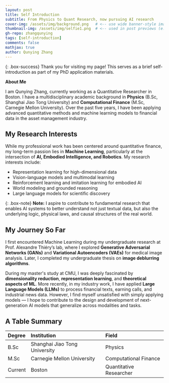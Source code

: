 ```yaml
---
layout: post
title: Self Introduction
subtitle: From Physics to Quant Research, now pursuing AI research
cover-img: /assets/img/background.png   # <-- use wide banner-style image here
thumbnail-img: /assets/img/selfie1.png  # <-- used in post previews (e.g. homepage)
gh-repo: zhangqunying
tags: [self-introduction]
comments: false
mathjax: true
author: Qunying Zhang
---
```


{: .box-success}
Thank you for visiting my page! This serves as a brief self-introduction as part of my PhD application materials.

**About Me**

I am Qunying Zhang, currently working as a Quantitative Researcher in Boston. I have a multidisciplinary academic background in **Physics** (B.Sc, Shanghai Jiao Tong University) and **Computational Finance** (M.Sc, Carnegie Mellon University). Over the past five years, I have been applying advanced quantitative methods and machine learning models to financial data in the asset management industry.

## My Research Interests

While my professional work has been centered around quantitative finance, my long-term passion lies in **Machine Learning**, particularly at the intersection of **AI, Embodied Intelligence, and Robotics**. My research interests include:

- Representation learning for high-dimensional data
- Vision-language models and multimodal learning
- Reinforcement learning and imitation learning for embodied AI
- World modeling and grounded reasoning
- Large language models for scientific discovery

{: .box-note}
**Note:** I aspire to contribute to fundamental research that enables AI systems to better understand not just textual data, but also the underlying logic, physical laws, and causal structures of the real world.

## My Journey So Far

I first encountered Machine Learning during my undergraduate research at Prof. Alexandre Thiéry’s lab, where I explored **Generative Adversarial Networks (GANs)** and **Variational Autoencoders (VAEs)** for medical image analysis. Later, I completed my undergraduate thesis on **image deblurring algorithms**.

During my master's study at CMU, I was deeply fascinated by **dimensionality reduction**, **representation learning**, and **theoretical aspects of ML**. More recently, in my industry work, I have applied **Large Language Models (LLMs)** to process financial texts, earning calls, and industrial news data. However, I find myself unsatisfied with simply applying models — I hope to contribute to the design and development of next-generation AI models that generalize across modalities and tasks.

## A Table Summary

| Degree | Institution | Field |
| :------ |:--- | :--- |
| B.Sc | Shanghai Jiao Tong University | Physics |
| M.Sc | Carnegie Mellon University | Computational Finance |
| Current | Boston | Quantitative Researcher |

